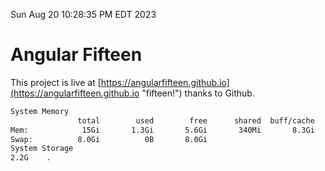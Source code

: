 Sun Aug 20 10:28:35 PM EDT 2023

# Angular Fifteen


This project is live at [https://angularfifteen.github.io](https://angularfifteen.github.io "fifteen!") thanks to Github.

```bash
System Memory
               total        used        free      shared  buff/cache   available
Mem:            15Gi       1.3Gi       5.6Gi       340Mi       8.3Gi        13Gi
Swap:          8.0Gi          0B       8.0Gi
System Storage
2.2G	.
